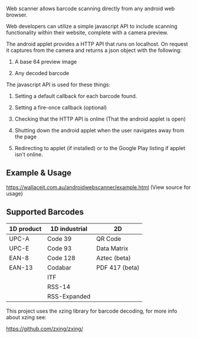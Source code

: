 Web scanner allows barcode scanning directly from any android web browser.

Web developers can utilize a simple javascript API to include scanning functionality within their website, complete with a camera preview.

The android applet provides a HTTP API that runs on localhost.
On request it captures from the camera and returns a json object with the following:

1. A base 64 preview image

2. Any decoded barcode

The javascript API is used for these things:

1. Setting a default callback for each barcode found.

2. Setting a fire-once callback (optional)

3. Checking that the HTTP API is online (That the android applet is open)

4. Shutting down the android applet when the user navigates away from the page

5. Redirecting to applet (if installed) or to the Google Play listing if applet isn't online.

## Example & Usage
https://wallaceit.com.au/androidwebscanner/example.html
(View source for usage)

## Supported Barcodes

| 1D product | 1D industrial | 2D
| ---------- | ------------- | --------------
| UPC-A      | Code 39       | QR Code
| UPC-E      | Code 93       | Data Matrix
| EAN-8      | Code 128      | Aztec (beta)
| EAN-13     | Codabar       | PDF 417 (beta)
|            | ITF           |
|            | RSS-14        |
|            | RSS-Expanded  |

This project uses the xzing library for barcode decoding, for more info about xzing see:

https://github.com/zxing/zxing/

